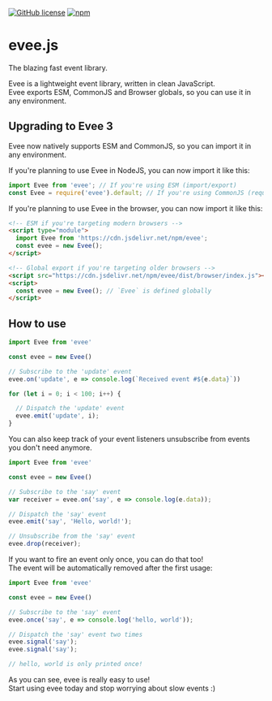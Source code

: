 [![GitHub license](https://img.shields.io/badge/license-MIT-blue.svg?maxAge=10&style=flat-square)](https://raw.githubusercontent.com/SplittyDev/evee.js/master/LICENSE.md)
[![npm](https://img.shields.io/npm/v/evee.svg?maxAge=10&style=flat-square)](https://www.npmjs.com/package/evee)

# evee.js
The blazing fast event library.

Evee is a lightweight event library, written in clean JavaScript.   
Evee exports ESM, CommonJS and Browser globals, so you can use it in any environment.

## Upgrading to Evee 3
Evee now natively supports ESM and CommonJS, so you can import it in any environment.

If you're planning to use Evee in NodeJS, you can now import it like this:
```js
import Evee from 'evee'; // If you're using ESM (import/export)
const Evee = require('evee').default; // If you're using CommonJS (require)
```

If you're planning to use Evee in the browser, you can now import it like this:
```html
<!-- ESM if you're targeting modern browsers -->
<script type="module">
  import Evee from 'https://cdn.jsdelivr.net/npm/evee';
  const evee = new Evee();
</script>

<!-- Global export if you're targeting older browsers -->
<script src="https://cdn.jsdelivr.net/npm/evee/dist/browser/index.js"></script>
<script>
  const evee = new Evee(); // `Evee` is defined globally
</script>
```

## How to use
```js
import Evee from 'evee'

const evee = new Evee()

// Subscribe to the 'update' event
evee.on('update', e => console.log(`Received event #${e.data}`))

for (let i = 0; i < 100; i++) {

  // Dispatch the 'update' event
  evee.emit('update', i);
}
```

You can also keep track of your event listeners unsubscribe from events you don't need anymore.

```js
import Evee from 'evee'

const evee = new Evee()

// Subscribe to the 'say' event
var receiver = evee.on('say', e => console.log(e.data));

// Dispatch the 'say' event
evee.emit('say', 'Hello, world!');

// Unsubscribe from the 'say' event
evee.drop(receiver);
```

If you want to fire an event only once, you can do that too!   
The event will be automatically removed after the first usage:

```js
import Evee from 'evee'

const evee = new Evee()

// Subscribe to the 'say' event
evee.once('say', e => console.log('hello, world'));

// Dispatch the 'say' event two times
evee.signal('say');
evee.signal('say');

// hello, world is only printed once!
```

As you can see, evee is really easy to use!   
Start using evee today and stop worrying about slow events :)